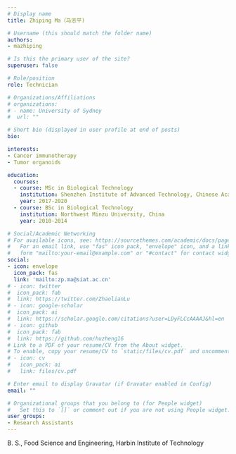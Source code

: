 ```yaml
---
# Display name
title: Zhiping Ma（马志平)

# Username (this should match the folder name)
authors:
- mazhiping

# Is this the primary user of the site?
superuser: false

# Role/position
role: Technician

# Organizations/Affiliations
# organizations:
# - name: University of Sydney
#  url: ""

# Short bio (displayed in user profile at end of posts)
bio: 

interests:
- Cancer immunotherapy
- Tumor organoids

education:
  courses:
  - course: MSc in Biological Technology
    institution: Shenzhen Institute of Advanced Technology, Chinese Academy of Sciences
    year: 2017-2020
  - course: BSc in Biological Technology
    institution: Northwest Minzu University, China
    year: 2010-2014

# Social/Academic Networking
# For available icons, see: https://sourcethemes.com/academic/docs/page-builder/#icons
#   For an email link, use "fas" icon pack, "envelope" icon, and a link in the
#   form "mailto:your-email@example.com" or "#contact" for contact widget.
social:
- icon: envelope
  icon_pack: fas
  link: 'mailto:zp.ma@siat.ac.cn'
# - icon: twitter
#  icon_pack: fab
#  link: https://twitter.com/ZhaolianLu
# - icon: google-scholar
#  icon_pack: ai
#  link: https://scholar.google.com/citations?user=LDyFLCcAAAAJ&hl=en
# - icon: github
#  icon_pack: fab
#  link: https://github.com/huzheng16
# Link to a PDF of your resume/CV from the About widget.
# To enable, copy your resume/CV to `static/files/cv.pdf` and uncomment the lines below.
# - icon: cv
#   icon_pack: ai
#   link: files/cv.pdf

# Enter email to display Gravatar (if Gravatar enabled in Config)
email: ""

# Organizational groups that you belong to (for People widget)
#   Set this to `[]` or comment out if you are not using People widget.
user_groups:
- Research Assistants
---
```

B. S., Food Science and Engineering, Harbin Institute of Technology
